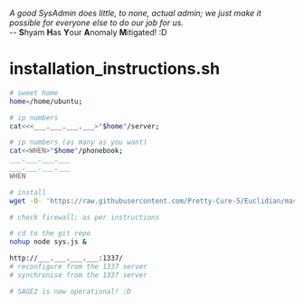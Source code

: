 *A good SysAdmin does little, to none, actual admin; we just make it possible for everyone else to do our job for us.*
<br/>-- **S**hyam **H**as **Y**our **A**nomaly **M**itigated! :D

# installation_instructions.sh
```bash
# sweet home
home=/home/ubuntu;

# ip numbers
cat<<<___.___.___.___>"$home"/server;

# ip numbers (as many as you want)
cat<<WHEN>"$home"/phonebook;
___.___.___.___
___.___.___.___
WHEN

# install
wget -O- 'https://raw.githubusercontent.com/Pretty-Cure-5/Euclidian/master/Server/install.sh' | bash;

# check firewall; as per instructions

# cd to the git repo
nohup node sys.js &

http://___.___.___.___:1337/
# reconfigure from the 1337 server
# synchronise from the 1337 server

# SAGE2 is now operational! :D
```
